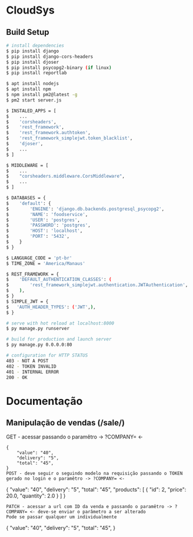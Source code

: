 # CloudSys

## Build Setup

```bash
# install dependencies
$ pip install django
$ pip install django-cors-headers
$ pip install djoser
$ pip install psycopg2-binary (if linux)
$ pip install reportlab

$ apt install nodejs
$ apt install npm
$ npm install pm2@latest -g
$ pm2 start server.js

$ INSTALED_APPS = [
$    ...
$    'corsheaders',
$    'rest_framework',
$    'rest_framework.authtoken',
$    'rest_framework_simplejwt.token_blacklist',
$    'djoser',
$    ...
$ ]

$ MIDDLEWARE = [
$    ...
$    "corsheaders.middleware.CorsMiddleware",
$    ...
$ ]

$ DATABASES = {
$    'default': {
$        'ENGINE': 'django.db.backends.postgresql_psycopg2',
$        'NAME': 'foodservice',
$        'USER': 'postgres',
$        'PASSWORD': 'postgres',
$        'HOST': 'localhost',
$        'PORT': '5432',
$    }
$ }

$ LANGUAGE_CODE = 'pt-br'
$ TIME_ZONE = 'America/Manaus'

$ REST_FRAMEWORK = {
$    'DEFAULT_AUTHENTICATION_CLASSES': (
$        'rest_framework_simplejwt.authentication.JWTAuthentication',
$    ),
$ }
$ SIMPLE_JWT = {
$   'AUTH_HEADER_TYPES': ('JWT',),
$ }

# serve with hot reload at localhost:8000
$ py manage.py runserver

# build for production and launch server
$ py manage.py 0.0.0.0:80

# configuration for HTTP STATUS
403 - NOT A POST
402 - TOKEN INVALID
401 - INTERNAL ERROR
200 - OK
```


# Documentação

## Manipulação de vendas (/sale/)
GET - acessar passando o paramêtro -> ?COMPANY= <-
```
{
	"value": "40",
	"delivery": "5",
	"total": "45",
}
POST - deve seguir o seguindo modelo na requisição passando o TOKEN gerado no login e o paramêtro -> ?COMPANY= <-
```
{
	"value": "40",
	"delivery": "5",
	"total": "45",
	"products": [
		{
			"id": 2,
			"price": 20.0,
			"quantity": 2.0
		}
	]
}
```
PATCH - acessar a url com ID da venda e passando o paramêtro -> ?COMPANY= <- deve-se enviar o parâmetro a ser alterado
Pode se passar qualquer um individualmente
```
{
	"value": "40",
	"delivery": "5",
	"total": "45",
}
```
